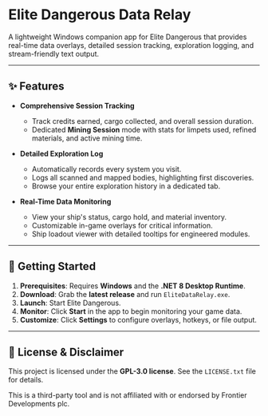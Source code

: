 ﻿# Elite Dangerous Data Relay

A lightweight Windows companion app for Elite Dangerous that provides real-time data overlays, detailed session tracking, exploration logging, and stream-friendly text output.

---

## ✨ Features

-   **Comprehensive Session Tracking**
    -   Track credits earned, cargo collected, and overall session duration.
    -   Dedicated **Mining Session** mode with stats for limpets used, refined materials, and active mining time.
 
-   **Detailed Exploration Log**
    -   Automatically records every system you visit.
    -   Logs all scanned and mapped bodies, highlighting first discoveries.
    -   Browse your entire exploration history in a dedicated tab.

-   **Real-Time Data Monitoring**
    -   View your ship's status, cargo hold, and material inventory.
    -   Customizable in-game overlays for critical information.
    -   Ship loadout viewer with detailed tooltips for engineered modules.

---

## 🚀 Getting Started

1.  **Prerequisites**: Requires **Windows** and the **.NET 8 Desktop Runtime**.
2.  **Download**: Grab the **latest release** and run `EliteDataRelay.exe`.
3.  **Launch**: Start Elite Dangerous.
4.  **Monitor**: Click **Start** in the app to begin monitoring your game data.
5.  **Customize**: Click **Settings** to configure overlays, hotkeys, or file output.

---

## 📜 License & Disclaimer

This project is licensed under the **GPL-3.0 license**. See the `LICENSE.txt` file for details.

This is a third-party tool and is not affiliated with or endorsed by Frontier Developments plc.

